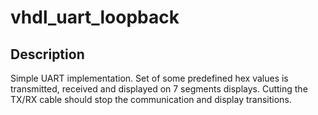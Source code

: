 # vhdl_uart_loopback

## Description
Simple UART implementation. Set of some predefined hex values is transmitted, received and displayed on 7 segments displays.
Cutting the TX/RX cable should stop the communication and display transitions.
